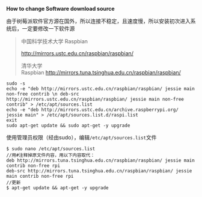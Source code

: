 **How to change Software download source**



由于树莓派软件官方源在国外，所以连接不稳定，且速度慢，所以安装初次进入系统后，一定要修改一下软件源

> 中国科学技术大学 Raspbian
>
> <http://mirrors.ustc.edu.cn/raspbian/raspbian/>
>
> 清华大学 Raspbian <http://mirrors.tuna.tsinghua.edu.cn/raspbian/raspbian/> 

```
sudo -s
echo -e "deb http://mirrors.ustc.edu.cn/raspbian/raspbian/ jessie main non-free contrib \n deb-src http://mirrors.ustc.edu.cn/raspbian/raspbian/ jessie main non-free contrib" > /etc/apt/sources.list
echo -e "deb http://mirrors.ustc.edu.cn/archive.raspberrypi.org/ jessie main" > /etc/apt/sources.list.d/raspi.list
exit
sudo apt-get update && sudo apt-get -y upgrade
```

使用管理员权限（经由sudo），编辑`/etc/apt/sources.list`文件 

```
$ sudo nano /etc/apt/sources.list
//用#注释掉原文件内容，用以下内容取代： 
deb http://mirrors.tuna.tsinghua.edu.cn/raspbian/raspbian/ jessie main contrib non-free rpi
deb-src http://mirrors.tuna.tsinghua.edu.cn/raspbian/raspbian/ jessie main contrib non-free rpi
//更新
$ apt-get update && apt-get -y upgrade  
```



